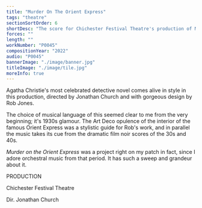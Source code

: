 ```yaml
---
title: "Murder On The Orient Express"
tags: "theatre"
sectionSortOrder: 6
shortDesc: "The score for Chichester Festival Theatre's production of Murder On The Orient Express"
forces: ""
length: ""
workNumber: "P0045"
compositionYear: "2022"
audio: "P0045"
bannerImage: "./image/banner.jpg"
titleImage: "./image/tile.jpg"
moreInfo: true
---
```


<div class="pdMainContent">
    <p>
    Agatha Christie's most celebrated detective novel comes alive in style in this production, directed by Jonathan Church and with gorgeous design by Rob Jones.
    </p>
    <p>The choice of musical language of this seemed clear to me from the very beginning; it's 1930s glamour. The Art Deco opulence of the interior of the famous Orient Express was a stylistic guide for Rob's work, and in parallel the music takes its cue from the dramatic film noir scores of the 30s and 40s.</p>
    <p><i>Murder on the Orient Express</i> was a project right on my patch in fact, since I adore orchestral music from that period. It has such a sweep and grandeur about it. </p>
</div>

<div class="pdSidebar">
    <div class="pdSidebarSection">
      <div class="pdSidebarSectionTitle" style="color: #{{ projectColour }}">PRODUCTION</div>
       <p>Chichester Festival Theatre</p> 
       <p>Dir. Jonathan Church</p>
    </div>
</div>

